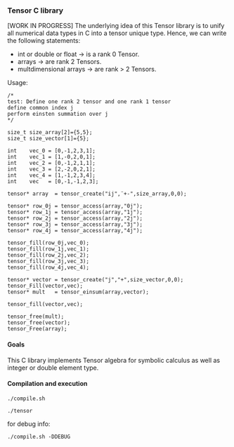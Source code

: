 ### Tensor C library
[WORK IN PROGRESS]
The underlying idea of this Tensor library is to unify all numerical data types in C into a tensor unique type.
Hence, we can write the following statements:
* int or double or float -> is a rank 0 Tensor.
* arrays                 -> are rank 2 Tensors.
* multdimensional arrays -> are rank > 2 Tensors.

Usage:

``` 
/*
test: Define one rank 2 tensor and one rank 1 tensor
define common index j
perform einsten summation over j
*/

size_t size_array[2]={5,5};
size_t size_vector[1]={5};

int    vec_0 = [0,-1,2,3,1];
int    vec_1 = [1,-0,2,0,1];
int    vec_2 = [0,-1,2,1,1];
int    vec_3 = [2,-2,0,2,1];
int    vec_4 = [1,-1,2,3,4];
int    vec   = [0,-1,-1,2,3];

tensor* array  = tensor_create("ij",¨+-",size_array,0,0);

tensor* row_0j = tensor_access(array,"0j");
tensor* row_1j = tensor_access(array,"1j");
tensor* row_2j = tensor_access(array,"2j");
tensor* row_3j = tensor_access(array,"3j");
tensor* row_4j = tensor_access(array,"4j");

tensor_fill(row_0j,vec_0);
tensor_fill(row_1j,vec_1);
tensor_fill(row_2j,vec_2);
tensor_fill(row_3j,vec_3);
tensor_fill(row_4j,vec_4);

tensor* vector = tensor_create("j","+",size_vector,0,0);
tensor_Fill(vector,vec);
tensor* mult   = tensor_einsum(array,vector);

tensor_fill(vector,vec);

tensor_free(mult);
tensor_free(vector);
tensor_Free(array);

```

#### Goals
This C library implements Tensor algebra for symbolic calculus as well as integer or double element type.
#### Compilation and execution
```./compile.sh```

```./tensor```

for debug info:

```./compile.sh -DDEBUG```
